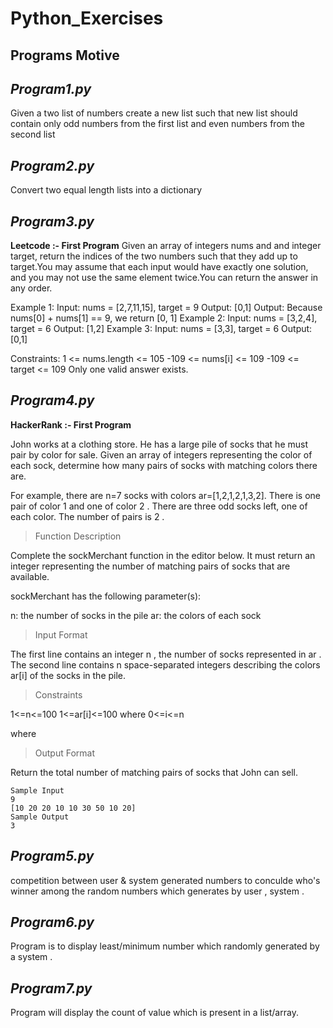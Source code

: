 # Python_Exercises
## Programs Motive


## ***Program1.py***

   Given a two list of numbers create a new list such that new list should contain only odd numbers from the first list and even numbers from the second list



## ***Program2.py***

   Convert two equal length lists into a dictionary


## ***Program3.py***

   **Leetcode :- First Program**
    Given an array of integers nums and and integer target, return the indices of the two numbers such that they add up to target.You may assume that each input would have exactly one solution, and you may not use the same element twice.You can return the answer in any order.
 
Example 1:
Input: nums = [2,7,11,15], target = 9
Output: [0,1]
Output: Because nums[0] + nums[1] == 9, we return [0, 1]
Example 2:
Input: nums = [3,2,4], target = 6
Output: [1,2]
Example 3:
Input: nums = [3,3], target = 6
Output: [0,1]
 
Constraints:
1 <= nums.length <= 105
-109 <= nums[i] <= 109
-109 <= target <= 109
Only one valid answer exists.



## ***Program4.py***

   **HackerRank :- First Program**

   John works at a clothing store. He has a large pile of socks that he must pair by color for sale. Given an array of integers representing the color of each sock, 
determine how many pairs of socks with matching colors there are.

For example, there are n=7 socks with colors ar=[1,2,1,2,1,3,2]. 
There is one pair of color 1 and one of color 2 . 
There are three odd socks left, one of each color. The number of pairs is 2 .

>Function Description

Complete the sockMerchant function in the editor below. It must return an integer representing the number of matching pairs of socks that are available.

sockMerchant has the following parameter(s):

n: the number of socks in the pile
ar: the colors of each sock
>Input Format

The first line contains an integer n , the number of socks represented in ar .
The second line contains n space-separated integers describing the colors ar[i] of the socks in the pile.

>Constraints

1<=n<=100
1<=ar[i]<=100 where 0<=i<=n

   where 
>Output Format

Return the total number of matching pairs of socks that John can sell.

    Sample Input
    9
    [10 20 20 10 10 30 50 10 20]
    Sample Output
    3

## ***Program5.py***

   competition between user & system generated numbers to conculde who's winner among the random numbers which generates by user , system .
   
   
## ***Program6.py***

   Program is to display least/minimum number which randomly generated by a system . 
   
   
## ***Program7.py***

   Program will display the count of value which is present in a list/array.
